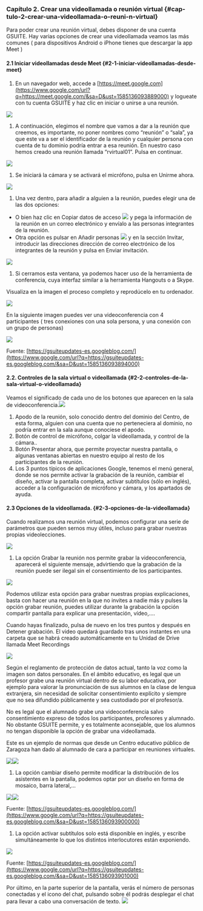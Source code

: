 ### Capítulo 2\. Crear una videollamada o reunión virtual {#cap-tulo-2-crear-una-videollamada-o-reuni-n-virtual}

Para poder crear una reunión virtual, debes disponer de una cuenta GSUITE. Hay varias opciones de crear una videollamada veamos las más comunes ( para dispositivos Android o iPhone tienes que descargar la app Meet )

#### 2.1 Iniciar videollamadas desde Meet {#2-1-iniciar-videollamadas-desde-meet}

1.  En un navegador web, accede a [https://meet.google.com](https://www.google.com/url?q=https://meet.google.com/&sa=D&ust=1585136093889000)  y logueate con tu cuenta GSUITE y haz clic en iniciar o unirse a una reunión.

 ![](images/m4image36.png)

1.  A continuación, elegimos el nombre que vamos a dar a la reunión que creemos, es importante, no poner nombres como “reunión” o “sala”, ya que este va a ser el identificador de la reunión y cualquier persona con cuenta de tu dominio podría entrar a esa reunión. En nuestro caso hemos creado una reunión llamada “rvirtual01”. Pulsa en continuar.

 ![](images/m4image34.png)

1.  Se iniciará la cámara y se activará el micrófono, pulsa en  Unirme ahora.

![](images/m4image41.png)

1.  Una vez dentro, para añadir a alguien a la reunión, puedes elegir una de las dos opciones:

*   O bien haz clic en Copiar datos de acceso  ![](images/m4image19.png) y pega la información de la reunión en un correo electrónico y envíalo a las personas integrantes de la reunión.
*   Otra opción es pulsar en Añadir personas  ![](images/m4image7.png) y en la sección Invitar, introducir las direcciones  dirección de correo electrónico de los integrantes de la reunión y pulsa en Enviar invitación.

![](images/m4image16.png) 

1.  Si cerramos esta ventana, ya podemos hacer uso de la herramienta de conferencia, cuya interfaz similar a la herramienta Hangouts o a Skype.

Visualiza en la imagen el proceso completo y reprodúcelo en tu ordenador.

![](images/m4image42.gif)

En la siguiente imagen puedes ver una videoconferencia con 4 participantes ( tres conexiones con una sola persona, y una conexión con un grupo de personas)

![](images/m4image44.png)

Fuente: [https://gsuiteupdates-es.googleblog.com/](https://www.google.com/url?q=https://gsuiteupdates-es.googleblog.com/&sa=D&ust=1585136093894000)

#### 2.2\. Controles de la sala virtual o videollamada {#2-2-controles-de-la-sala-virtual-o-videollamada}

Veamos el significado de cada uno de los botones que aparecen en la sala de videoconferencia.![](images/m4image2.png) 

1.  Apodo de la reunión, solo conocido dentro del dominio del Centro, de esta forma, alguien con una cuenta que no perteneciera al dominio, no podría entrar en la sala aunque conociese el apodo.
2.  Botón de control de micrófono, colgar la videollamada, y control de la cámara..
3.  Botón Presentar ahora, que permite proyectar nuestra pantalla, o algunas ventanas abiertas en nuestro equipo al resto de los participantes de la reunión.
4.  Los 3 puntos típicos de aplicaciones Google, tenemos el menú general, donde se nos permite activar la grabación de la reunión, cambiar el diseño, activar la pantalla completa, activar subtítulos (sólo en inglés), acceder a la configuración de micrófono y cámara, y los apartados de ayuda.

#### 2.3 Opciones de la videollamada. {#2-3-opciones-de-la-videollamada}

Cuando realizamos una reunión virtual, podemos configurar una serie de parámetros que pueden sernos muy útiles, incluso para grabar nuestras propias videolecciones.

  ![](images/m4image35.gif)

1.  La opción Grabar la reunión nos permite grabar la videoconferencia, aparecerá el siguiente mensaje, advirtiendo que la grabación de la reunión puede ser ilegal sin el consentimiento de los participantes.

![](images/m4image1.png)

Podemos utilizar esta opción para grabar nuestras propias explicaciones, basta con hacer una reunión en la que no invites a nadie más y pulses la opción grabar reunión, puedes utilizar durante la grabación la opción compartir pantalla para explicar una presentación, vídeo,....

Cuando hayas finalizado, pulsa de nuevo en los tres puntos y después en Detener grabación. El video quedará guardado tras unos instantes en una carpeta que se habrá creado automáticamente en tu Unidad de Drive llamada Meet Recordings

![](images/m4image40.png)

Según el reglamento de protección de datos actual, tanto la voz como la imagen son datos personales. En el ámbito educativo, es legal que un profesor grabe una reunión virtual dentro de su labor educativa, por ejemplo para valorar la pronunciación de sus alumnos en la clase de lengua extranjera, sin necesidad de solicitar consentimiento explícito y siempre que no sea difundido públicamente y sea custodiado por el profesor/a.

No es legal que el alumnado grabe una videoconferencia salvo consentimiento expreso de todos los participantes, profesores y alumnado. No obstante GSUITE permite, y es totalmente aconsejable, que los alumnos no tengan disponible la opción de grabar una videollamada.

Este es un ejemplo de normas que desde un Centro educativo público de Zaragoza han dado al alumnado de cara a participar en reuniones virtuales.

![](images/m4image4.png)![](images/m4image57.png)

1.  La opción cambiar diseño permite modificar la distribución de los asistentes en la pantalla, podemos optar por un diseño en forma de mosaico, barra lateral,...

![](images/m4image50.png)![](images/m4image58.png)

Fuente: [https://gsuiteupdates-es.googleblog.com/](https://www.google.com/url?q=https://gsuiteupdates-es.googleblog.com/&sa=D&ust=1585136093900000)

1.  La opción activar subtítulos solo está disponible en inglés, y escribe simultáneamente lo que los distintos interlocutores están exponiendo.

![](images/m4image14.png)

Fuente: [https://gsuiteupdates-es.googleblog.com/](https://www.google.com/url?q=https://gsuiteupdates-es.googleblog.com/&sa=D&ust=1585136093901000)

Por último, en la parte superior de la pantalla, verás el número de personas conectadas y el icono del chat, pulsando sobre él podrás desplegar el chat para llevar a cabo una conversación de texto. ![](images/m4image25.png)